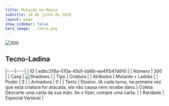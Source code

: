```yaml
---
title: Mutação em Massa
subtitle: 10 de julho de 2020
layout: page
show_sidebar: false
hero_image: ../hero.png
---
```


![300](https://cdn.keyforgegame.com/media/card_front/pt/479_300_5X3M2W9JM5H5_pt.png)

## Tecno-Ladina

|----|----|
| ID | edbc318a-010a-45d1-bb6b-ee41f547a910 |
| Número | 300 |
| Casa | ![Shadows](https://archonarcana.com/images/thumb/e/ee/Shadows.png/22px-Shadows.png "Sombras") |
| Tipo | Criatura |
| Atributos | Mutante • Ladrão |
| Poder | 3 |
| Armadura | 0 |
| Texto | Elusivo. (A cada turno, na primeira vez que esta criatura for atacada, ela não causa nem recebe dano.) Coleta: Descarte uma carta da sua mão. Se o fizer, compre uma carta. |
| Raridade | Especial Variável |
